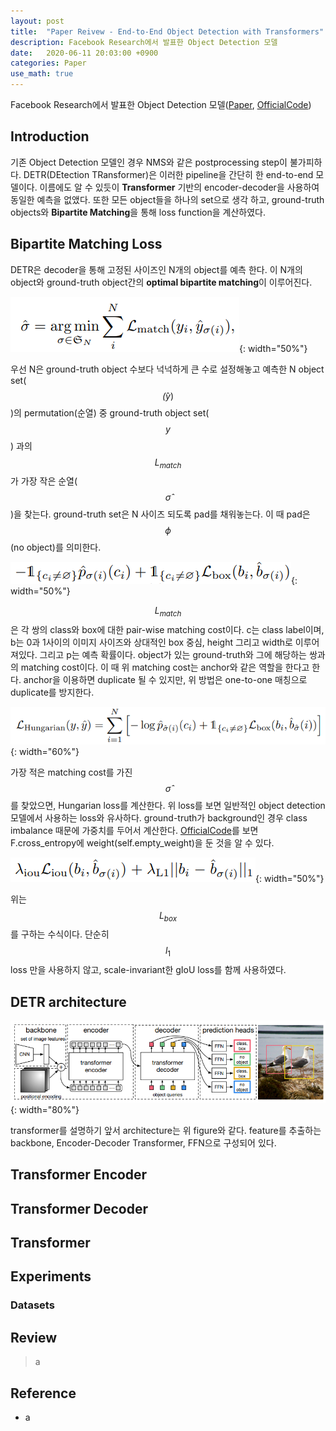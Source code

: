 ```yaml
---
layout: post
title:  "Paper Reivew - End-to-End Object Detection with Transformers"
description: Facebook Research에서 발표한 Object Detection 모델
date:   2020-06-11 20:03:00 +0900
categories: Paper
use_math: true
---
```

Facebook Research에서 발표한 Object Detection 모델([Paper](https://ai.facebook.com/research/publications/end-to-end-object-detection-with-transformers), [OfficialCode](https://github.com/facebookresearch/detr))

## Introduction
기존 Object Detection 모델인 경우 NMS와 같은 postprocessing step이 불가피하다. DETR(DEtection TRansformer)은 이러한 pipeline을 간단히 한 end-to-end 모델이다. 이름에도 알 수 있듯이 **Transformer** 기반의 encoder-decoder을 사용하여 동일한 예측을 없앴다. 또한 모든 object들을 하나의 set으로 생각 하고, ground-truth objects와 **Bipartite Matching**을 통해 loss function을 계산하였다. 

## Bipartite Matching Loss
DETR은 decoder을 통해 고정된 사이즈인 N개의 object를 예측 한다. 이 N개의 object와 ground-truth object간의 **optimal bipartite matching**이 이루어진다.

![Equ:1](https://raw.githubusercontent.com/byeongjokim/byeongjokim.github.io/master/assets/images/detr/equ1.PNG){: width="50%"}

우선 N은 ground-truth object 수보다 넉넉하게 큰 수로 설정해놓고 예측한 N object set($$\hat(y)$$)의 permutation(순열) 중 ground-truth object set($$y$$) 과의 $$L_{match}$$가 가장 작은 순열($$\hat{\sigma}$$)을 찾는다. ground-truth set은 N 사이즈 되도록 pad를 채워놓는다. 이 때 pad은 $$\phi$$(no object)를 의미한다.

![Equ:1-1](https://raw.githubusercontent.com/byeongjokim/byeongjokim.github.io/master/assets/images/detr/equ1-1.PNG){: width="50%"}

$$L_{match}$$은 각 쌍의 class와 box에 대한 pair-wise matching cost이다. c는 class label이며, b는 0과 1사이의 이미지 사이즈와 상대적인 box 중심, height 그리고 width로 이루어져있다. 그리고 p는 예측 확률이다. object가 있는 ground-truth와 그에 해당하는 쌍과의 matching cost이다. 이 때 위 matching cost는 anchor와 같은 역할을 한다고 한다. anchor을 이용하면 duplicate 될 수 있지만, 위 방법은 one-to-one 매칭으로 duplicate를 방지한다.

![Equ:2](https://raw.githubusercontent.com/byeongjokim/byeongjokim.github.io/master/assets/images/detr/equ2.PNG){: width="60%"}

가장 적은 matching cost를 가진 $$\hat{\sigma}$$를 찾았으면, Hungarian loss를 계산한다. 위 loss를 보면 일반적인 object detection 모델에서 사용하는 loss와 유사하다. ground-truth가 background인 경우 class imbalance 때문에 가중치를 두어서 계산한다. [OfficialCode](https://github.com/facebookresearch/detr/blob/be9d447ea3208e91069510643f75dadb7e9d163d/models/detr.py#L121)를 보면 F.cross_entropy에 weight(self.empty_weight)을 둔 것을 알 수 있다.

![Equ:3](https://raw.githubusercontent.com/byeongjokim/byeongjokim.github.io/master/assets/images/detr/equ3.PNG){: width="50%"}

위는 $$L_{box}$$를 구하는 수식이다. 단순히 $$l_1$$ loss 만을 사용하지 않고, scale-invariant한 gIoU loss를 함께 사용하였다.

## DETR architecture
![Fig:2](https://raw.githubusercontent.com/byeongjokim/byeongjokim.github.io/master/assets/images/detr/fig2.PNG){: width="80%"}

transformer를 설명하기 앞서 architecture는 위 figure와 같다. feature를 추출하는 backbone, Encoder-Decoder Transformer, FFN으로 구성되어 있다.

## Transformer Encoder


## Transformer Decoder




## Transformer

## Experiments
### Datasets

## Review
> a

## Reference
- a